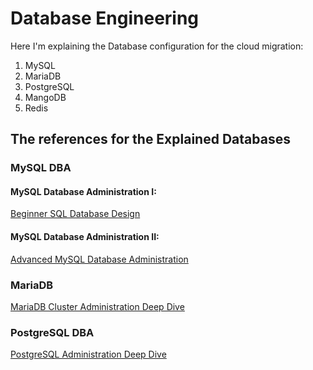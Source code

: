 # Database Engineering

Here I'm explaining the Database configuration for the cloud migration:

1. MySQL
2. MariaDB
3. PostgreSQL
4. MangoDB
5. Redis

## The references for the Explained Databases

### MySQL DBA

#### MySQL Database Administration I: 
[Beginner SQL Database Design](https://www.udemy.com/course/mysql-dba-for-beginners)

#### MySQL Database Administration II:
[Advanced MySQL Database Administration](https://www.udemy.com/course/advanced-mysql-database-administration-dba)


### MariaDB 

[MariaDB Cluster Administration Deep Dive](https://acloudguru.com/course/mariadb-cluster-admin-deep-dive)


### PostgreSQL DBA

[PostgreSQL Administration Deep Dive](https://acloudguru.com/course/postgresql-administration-deep-dive)


